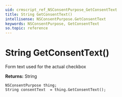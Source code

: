 ```yaml
---
uid: crmscript_ref_NSConsentPurpose_GetConsentText
title: String GetConsentText()
intellisense: NSConsentPurpose.GetConsentText
keywords: NSConsentPurpose, GetConsentText
so.topic: reference
---
```


# String GetConsentText()

Form text used for the actual checkbox

**Returns:** String

```crmscript
NSConsentPurpose thing;
String consentText  = thing.GetConsentText();
```

